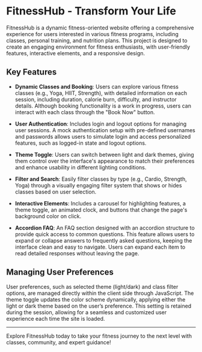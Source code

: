 # FitnessHub - Transform Your Life

FitnessHub is a dynamic fitness-oriented website offering a comprehensive experience for users interested in various fitness programs, including classes, personal training, and nutrition plans. This project is designed to create an engaging environment for fitness enthusiasts, with user-friendly features, interactive elements, and a responsive design.

## Key Features

- **Dynamic Classes and Booking**: Users can explore various fitness classes (e.g., Yoga, HIIT, Strength), with detailed information on each session, including duration, calorie burn, difficulty, and instructor details. Although booking functionality is a work in progress, users can interact with each class through the "Book Now" button.
  
- **User Authentication**: Includes login and logout options for managing user sessions. A mock authentication setup with pre-defined usernames and passwords allows users to simulate login and access personalized features, such as logged-in state and logout options.

- **Theme Toggle**: Users can switch between light and dark themes, giving them control over the interface's appearance to match their preferences and enhance usability in different lighting conditions.

- **Filter and Search**: Easily filter classes by type (e.g., Cardio, Strength, Yoga) through a visually engaging filter system that shows or hides classes based on user selection.

- **Interactive Elements**: Includes a carousel for highlighting features, a theme toggle, an animated clock, and buttons that change the page's background color on click.

- **Accordion FAQ**: An FAQ section designed with an accordion structure to provide quick access to common questions. This feature allows users to expand or collapse answers to frequently asked questions, keeping the interface clean and easy to navigate. Users can expand each item to read detailed responses without leaving the page.

## Managing User Preferences

User preferences, such as selected theme (light/dark) and class filter options, are managed directly within the client side through JavaScript. The theme toggle updates the color scheme dynamically, applying either the light or dark theme based on the user’s preference. This setting is retained during the session, allowing for a seamless and customized user experience each time the site is loaded.

---

Explore FitnessHub today to take your fitness journey to the next level with classes, community, and expert guidance!
